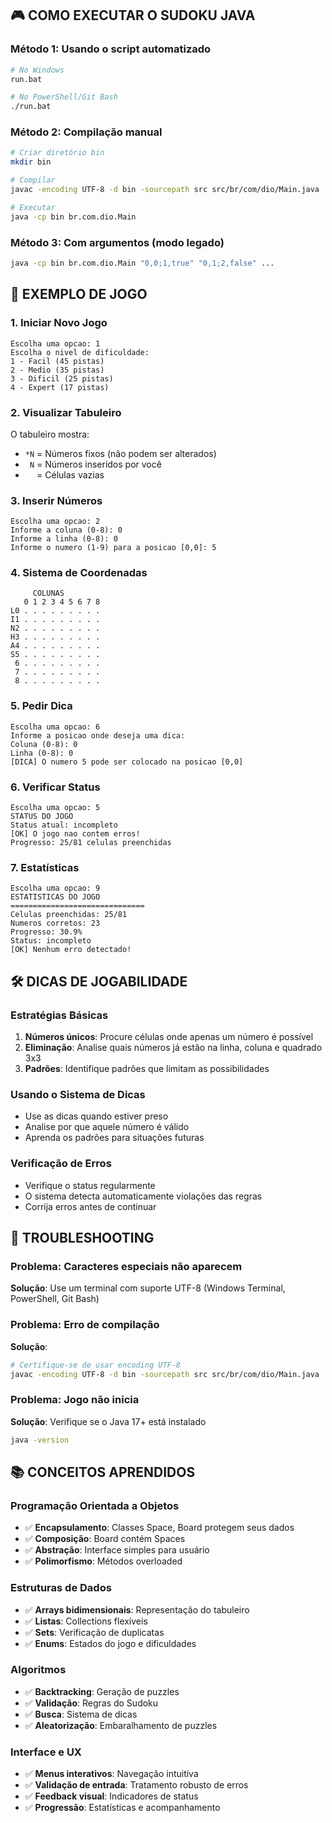## 🎮 COMO EXECUTAR O SUDOKU JAVA

### Método 1: Usando o script automatizado

```bash
# No Windows
run.bat

# No PowerShell/Git Bash
./run.bat
```

### Método 2: Compilação manual

```bash
# Criar diretório bin
mkdir bin

# Compilar
javac -encoding UTF-8 -d bin -sourcepath src src/br/com/dio/Main.java

# Executar
java -cp bin br.com.dio.Main
```

### Método 3: Com argumentos (modo legado)

```bash
java -cp bin br.com.dio.Main "0,0;1,true" "0,1;2,false" ...
```

## 🎯 EXEMPLO DE JOGO

### 1. Iniciar Novo Jogo

```
Escolha uma opcao: 1
Escolha o nivel de dificuldade:
1 - Facil (45 pistas)
2 - Medio (35 pistas)
3 - Dificil (25 pistas)
4 - Expert (17 pistas)
```

### 2. Visualizar Tabuleiro

O tabuleiro mostra:

- `*N` = Números fixos (não podem ser alterados)
- ` N` = Números inseridos por você
- `  ` = Células vazias

### 3. Inserir Números

```
Escolha uma opcao: 2
Informe a coluna (0-8): 0
Informe a linha (0-8): 0
Informe o numero (1-9) para a posicao [0,0]: 5
```

### 4. Sistema de Coordenadas

```
     COLUNAS
   0 1 2 3 4 5 6 7 8
L0 . . . . . . . . .
I1 . . . . . . . . .
N2 . . . . . . . . .
H3 . . . . . . . . .
A4 . . . . . . . . .
S5 . . . . . . . . .
 6 . . . . . . . . .
 7 . . . . . . . . .
 8 . . . . . . . . .
```

### 5. Pedir Dica

```
Escolha uma opcao: 6
Informe a posicao onde deseja uma dica:
Coluna (0-8): 0
Linha (0-8): 0
[DICA] O numero 5 pode ser colocado na posicao [0,0]
```

### 6. Verificar Status

```
Escolha uma opcao: 5
STATUS DO JOGO
Status atual: incompleto
[OK] O jogo nao contem erros!
Progresso: 25/81 celulas preenchidas
```

### 7. Estatísticas

```
Escolha uma opcao: 9
ESTATISTICAS DO JOGO
==============================
Celulas preenchidas: 25/81
Numeros corretos: 23
Progresso: 30.9%
Status: incompleto
[OK] Nenhum erro detectado!
```

## 🛠️ DICAS DE JOGABILIDADE

### Estratégias Básicas

1. **Números únicos**: Procure células onde apenas um número é possível
2. **Eliminação**: Analise quais números já estão na linha, coluna e quadrado 3x3
3. **Padrões**: Identifique padrões que limitam as possibilidades

### Usando o Sistema de Dicas

- Use as dicas quando estiver preso
- Analise por que aquele número é válido
- Aprenda os padrões para situações futuras

### Verificação de Erros

- Verifique o status regularmente
- O sistema detecta automaticamente violações das regras
- Corrija erros antes de continuar

## 🔧 TROUBLESHOOTING

### Problema: Caracteres especiais não aparecem

**Solução**: Use um terminal com suporte UTF-8 (Windows Terminal, PowerShell, Git Bash)

### Problema: Erro de compilação

**Solução**:

```bash
# Certifique-se de usar encoding UTF-8
javac -encoding UTF-8 -d bin -sourcepath src src/br/com/dio/Main.java
```

### Problema: Jogo não inicia

**Solução**: Verifique se o Java 17+ está instalado

```bash
java -version
```

## 📚 CONCEITOS APRENDIDOS

### Programação Orientada a Objetos

- ✅ **Encapsulamento**: Classes Space, Board protegem seus dados
- ✅ **Composição**: Board contém Spaces
- ✅ **Abstração**: Interface simples para usuário
- ✅ **Polimorfismo**: Métodos overloaded

### Estruturas de Dados

- ✅ **Arrays bidimensionais**: Representação do tabuleiro
- ✅ **Listas**: Collections flexíveis
- ✅ **Sets**: Verificação de duplicatas
- ✅ **Enums**: Estados do jogo e dificuldades

### Algoritmos

- ✅ **Backtracking**: Geração de puzzles
- ✅ **Validação**: Regras do Sudoku
- ✅ **Busca**: Sistema de dicas
- ✅ **Aleatorização**: Embaralhamento de puzzles

### Interface e UX

- ✅ **Menus interativos**: Navegação intuitiva
- ✅ **Validação de entrada**: Tratamento robusto de erros
- ✅ **Feedback visual**: Indicadores de status
- ✅ **Progressão**: Estatísticas e acompanhamento
